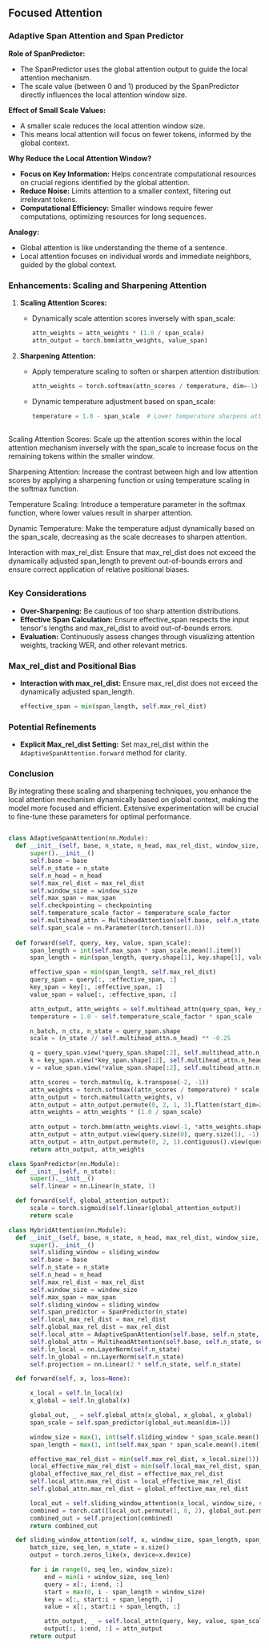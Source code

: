 ## Focused Attention ##
### Adaptive Span Attention and Span Predictor

**Role of SpanPredictor:**
- The SpanPredictor uses the global attention output to guide the local attention mechanism.
- The scale value (between 0 and 1) produced by the SpanPredictor directly influences the local attention window size.

**Effect of Small Scale Values:**
- A smaller scale reduces the local attention window size.
- This means local attention will focus on fewer tokens, informed by the global context.

**Why Reduce the Local Attention Window?**
- **Focus on Key Information:** Helps concentrate computational resources on crucial regions identified by the global attention.
- **Reduce Noise:** Limits attention to a smaller context, filtering out irrelevant tokens.
- **Computational Efficiency:** Smaller windows require fewer computations, optimizing resources for long sequences.

**Analogy:**
- Global attention is like understanding the theme of a sentence.
- Local attention focuses on individual words and immediate neighbors, guided by the global context.

### Enhancements: Scaling and Sharpening Attention

1. **Scaling Attention Scores:**
   - Dynamically scale attention scores inversely with span_scale:
     ```python
     attn_weights = attn_weights * (1.0 / span_scale)
     attn_output = torch.bmm(attn_weights, value_span)
     ```

2. **Sharpening Attention:**
   - Apply temperature scaling to soften or sharpen attention distribution:
     ```python
     attn_weights = torch.softmax(attn_scores / temperature, dim=-1)
     ```
   - Dynamic temperature adjustment based on span_scale:
     ```python
     temperature = 1.0 - span_scale  # Lower temperature sharpens attention
     ```
##
Scaling Attention Scores:
Scale up the attention scores within the local attention mechanism inversely with the span_scale to increase focus on the remaining tokens within the smaller window.

Sharpening Attention:
Increase the contrast between high and low attention scores by applying a sharpening function or using temperature scaling in the softmax function.

Temperature Scaling:
Introduce a temperature parameter in the softmax function, where lower values result in sharper attention.

Dynamic Temperature:
Make the temperature adjust dynamically based on the span_scale, decreasing as the scale decreases to sharpen attention.

Interaction with max_rel_dist:
Ensure that max_rel_dist does not exceed the dynamically adjusted span_length to prevent out-of-bounds errors and ensure correct application of relative positional biases.

##
### Key Considerations

- **Over-Sharpening:** Be cautious of too sharp attention distributions.
- **Effective Span Calculation:** Ensure effective_span respects the input tensor's lengths and max_rel_dist to avoid out-of-bounds errors.
- **Evaluation:** Continuously assess changes through visualizing attention weights, tracking WER, and other relevant metrics.

### Max_rel_dist and Positional Bias

- **Interaction with max_rel_dist:** Ensure max_rel_dist does not exceed the dynamically adjusted span_length.
  ```python
  effective_span = min(span_length, self.max_rel_dist)
  ```

### Potential Refinements

- **Explicit Max_rel_dist Setting:** Set max_rel_dist within the `AdaptiveSpanAttention.forward` method for clarity.

### Conclusion

By integrating these scaling and sharpening techniques, you enhance the local attention mechanism dynamically based on global context, making the model more focused and efficient. Extensive experimentation will be crucial to fine-tune these parameters for optimal performance.

  ```python

class AdaptiveSpanAttention(nn.Module):
    def __init__(self, base, n_state, n_head, max_rel_dist, window_size, max_span, checkpointing=False, temperature_scale_factor=0.1):
        super().__init__()
        self.base = base
        self.n_state = n_state
        self.n_head = n_head
        self.max_rel_dist = max_rel_dist
        self.window_size = window_size
        self.max_span = max_span
        self.checkpointing = checkpointing
        self.temperature_scale_factor = temperature_scale_factor
        self.multihead_attn = MultiheadAttention(self.base, self.n_state, self.n_head, self.max_rel_dist, self.checkpointing)
        self.span_scale = nn.Parameter(torch.tensor(1.0))
        
    def forward(self, query, key, value, span_scale):
        span_length = int(self.max_span * span_scale.mean().item())
        span_length = min(span_length, query.shape[1], key.shape[1], value.shape[1])

        effective_span = min(span_length, self.max_rel_dist)
        query_span = query[:, :effective_span, :]
        key_span = key[:, :effective_span, :]
        value_span = value[:, :effective_span, :]

        attn_output, attn_weights = self.multihead_attn(query_span, key_span, value_span)
        temperature = 1.0 - self.temperature_scale_factor * span_scale  

        n_batch, n_ctx, n_state = query_span.shape
        scale = (n_state // self.multihead_attn.n_head) ** -0.25

        q = query_span.view(*query_span.shape[:2], self.multihead_attn.n_head, -1).permute(0, 2, 1, 3)
        k = key_span.view(*key_span.shape[:2], self.multihead_attn.n_head, -1).permute(0, 2, 1, 3)
        v = value_span.view(*value_span.shape[:2], self.multihead_attn.n_head, -1).permute(0, 2, 1, 3)

        attn_scores = torch.matmul(q, k.transpose(-2, -1))
        attn_weights = torch.softmax((attn_scores / temperature) * scale, dim=-1)
        attn_output = torch.matmul(attn_weights, v)
        attn_output = attn_output.permute(0, 2, 1, 3).flatten(start_dim=2)
        attn_weights = attn_weights * (1.0 / span_scale)     
       
        attn_output = torch.bmm(attn_weights.view(-1, *attn_weights.shape[2:]), v.view(-1, *v.shape[2:]))
        attn_output = attn_output.view(query.size(0), query.size(1), -1)
        attn_output = attn_output.permute(0, 2, 1).contiguous().view(query.size(0), -1, query.size(2))    
        return attn_output, attn_weights

class SpanPredictor(nn.Module):
    def __init__(self, n_state):
        super().__init__()
        self.linear = nn.Linear(n_state, 1)

    def forward(self, global_attention_output):
        scale = torch.sigmoid(self.linear(global_attention_output))
        return scale

class HybridAttention(nn.Module):
    def __init__(self, base, n_state, n_head, max_rel_dist, window_size, max_span=128, sliding_window=16):
        super().__init__()
        self.sliding_window = sliding_window
        self.base = base
        self.n_state = n_state
        self.n_head = n_head
        self.max_rel_dist = max_rel_dist
        self.window_size = window_size
        self.max_span = max_span
        self.sliding_window = sliding_window
        self.span_predictor = SpanPredictor(n_state)
        self.local_max_rel_dist = max_rel_dist  
        self.global_max_rel_dist = max_rel_dist
        self.local_attn = AdaptiveSpanAttention(self.base, self.n_state, self.n_head, self.local_max_rel_dist, self.window_size, self.max_span)
        self.global_attn = MultiheadAttention(self.base, self.n_state, self.n_head, self.global_max_rel_dist, checkpointing=False)
        self.ln_local = nn.LayerNorm(self.n_state)
        self.ln_global = nn.LayerNorm(self.n_state)
        self.projection = nn.Linear(2 * self.n_state, self.n_state)

    def forward(self, x, loss=None): 
 
        x_local = self.ln_local(x)
        x_global = self.ln_global(x)

        global_out, _ = self.global_attn(x_global, x_global, x_global)
        span_scale = self.span_predictor(global_out.mean(dim=1)) 

        window_size = max(1, int(self.sliding_window * span_scale.mean().item()))
        span_length = max(1, int(self.max_span * span_scale.mean().item()))

        effective_max_rel_dist = min(self.max_rel_dist, x_local.size(1))
        local_effective_max_rel_dist = min(self.local_max_rel_dist, span_length, window_size)
        global_effective_max_rel_dist = effective_max_rel_dist
        self.local_attn.max_rel_dist = local_effective_max_rel_dist
        self.global_attn.max_rel_dist = global_effective_max_rel_dist

        local_out = self.sliding_window_attention(x_local, window_size, span_length, span_scale)
        combined = torch.cat([local_out.permute(1, 0, 2), global_out.permute(1, 0, 2)], dim=-1)
        combined_out = self.projection(combined)
        return combined_out

    def sliding_window_attention(self, x, window_size, span_length, span_scale):
        batch_size, seq_len, n_state = x.size()
        output = torch.zeros_like(x, device=x.device)

        for i in range(0, seq_len, window_size):
            end = min(i + window_size, seq_len)
            query = x[:, i:end, :]
            start = max(0, i - span_length + window_size)
            key = x[:, start:i + span_length, :]
            value = x[:, start:i + span_length, :]

            attn_output, _ = self.local_attn(query, key, value, span_scale)
            output[:, i:end, :] = attn_output
        return output
 ```

